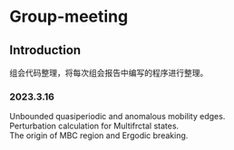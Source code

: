 # Group-meeting
## Introduction

组会代码整理，将每次组会报告中编写的程序进行整理。

### 2023.3.16
Unbounded quasiperiodic and anomalous mobility edges.\
Perturbation calculation for Multifrctal states.\
The origin of MBC region and Ergodic breaking.
